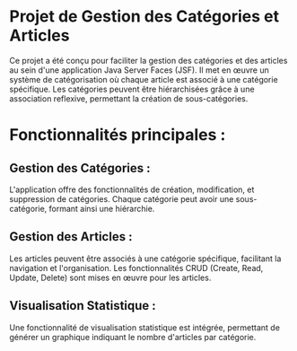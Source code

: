 # Projet de Gestion des Catégories et Articles
Ce projet a été conçu pour faciliter la gestion des catégories et des articles au sein d'une application Java Server Faces (JSF). Il met en œuvre un système de catégorisation où chaque article est associé à une catégorie spécifique. Les catégories peuvent être hiérarchisées grâce à une association reflexive, permettant la création de sous-catégories.

# Fonctionnalités principales :

## Gestion des Catégories :
L'application offre des fonctionnalités de création, modification, et suppression de catégories. Chaque catégorie peut avoir une sous-catégorie, formant ainsi une hiérarchie.

## Gestion des Articles :
Les articles peuvent être associés à une catégorie spécifique, facilitant la navigation et l'organisation. Les fonctionnalités CRUD (Create, Read, Update, Delete) sont mises en œuvre pour les articles.

## Visualisation Statistique :
Une fonctionnalité de visualisation statistique est intégrée, permettant de générer un graphique indiquant le nombre d'articles par catégorie.
